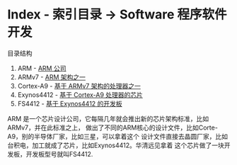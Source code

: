 # Index - 索引目录 -> Software 程序软件开发

目录结构
1. ARM - [ARM 公司](ARM/Index.md)   
2. ARMv7 - [ARM 架构之一](ARMv7/Index.md)   
3. Cortex-A9 - [基于 ARMv7 架构的处理器之一](Cortex-A9/Index.md)   
4. Exynos4412 - [基于 Cortex-A9 处理器的芯片](Exynos4412/Index.md)   
5. FS4412 - [基于 Exynos4412 的开发板](FS4412/Index.md)   

ARM 是一个芯片设计公司，它每隔几年就会推出新的芯片架构标准，比如ARMv7，并在此标准之上，
做出了不同的ARM核心的设计文件，比如Corte-A9，别的半导体厂家，比如三星，可以拿着这个
设计文件直接去晶圆厂家，比如台积电，加工就成了芯片，比如Exynos4412。华清远见拿着
这个芯片做了一块开发板，开发板型号就叫FS4412.

